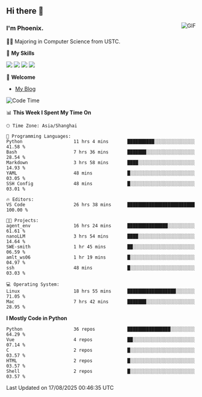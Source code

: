 ## Hi there 👋
<img align="right" alt="GIF" src="https://raw.githubusercontent.com/JoeyBling/JoeyBling/master/pic/pusheencode.gif" />

### I'm Phoenix.

👨‍🎓 Majoring in Computer Science from USTC.

🌟 **My Skills**

![](https://img.shields.io/badge/-Python-3e74a2?style=flat-square&logo=Python&logoColor=fff)
![](https://img.shields.io/badge/-C++-9f62a5?style=flat&logo=cplusplus&logoColor=white)
![](https://img.shields.io/badge/-Linux-185886?style=flat-square&logo=Linux&logoColor=fff)
![](https://img.shields.io/badge/-Rust-ff4136?style=flat-square&logo=Rust&logoColor=fff)

💬 **Welcome**

- [My Blog](https://ysy-phoenix.github.io/)

<!--START_SECTION:waka-->
![Code Time](http://img.shields.io/badge/Code%20Time-1%2C779%20hrs%2048%20mins-blue)

📊 **This Week I Spent My Time On** 

```text
🕑︎ Time Zone: Asia/Shanghai

💬 Programming Languages: 
Python                   11 hrs 4 mins       ██████████░░░░░░░░░░░░░░░   41.58 % 
Bash                     7 hrs 36 mins       ███████░░░░░░░░░░░░░░░░░░   28.54 % 
Markdown                 3 hrs 58 mins       ████░░░░░░░░░░░░░░░░░░░░░   14.93 % 
YAML                     48 mins             █░░░░░░░░░░░░░░░░░░░░░░░░   03.05 % 
SSH Config               48 mins             █░░░░░░░░░░░░░░░░░░░░░░░░   03.01 % 

🔥 Editors: 
VS Code                  26 hrs 38 mins      █████████████████████████   100.00 % 

🐱‍💻 Projects: 
agent_env                16 hrs 24 mins      ███████████████░░░░░░░░░░   61.61 % 
nanoLLM                  3 hrs 54 mins       ████░░░░░░░░░░░░░░░░░░░░░   14.64 % 
SWE-smith                1 hr 45 mins        ██░░░░░░░░░░░░░░░░░░░░░░░   06.59 % 
amlt_ws06                1 hr 19 mins        █░░░░░░░░░░░░░░░░░░░░░░░░   04.97 % 
ssh                      48 mins             █░░░░░░░░░░░░░░░░░░░░░░░░   03.03 % 

💻 Operating System: 
Linux                    18 hrs 55 mins      ██████████████████░░░░░░░   71.05 % 
Mac                      7 hrs 42 mins       ███████░░░░░░░░░░░░░░░░░░   28.95 % 
```

**I Mostly Code in Python** 

```text
Python                   36 repos            ████████████████░░░░░░░░░   64.29 % 
Vue                      4 repos             ██░░░░░░░░░░░░░░░░░░░░░░░   07.14 % 
C                        2 repos             █░░░░░░░░░░░░░░░░░░░░░░░░   03.57 % 
HTML                     2 repos             █░░░░░░░░░░░░░░░░░░░░░░░░   03.57 % 
Shell                    2 repos             █░░░░░░░░░░░░░░░░░░░░░░░░   03.57 % 
```




 Last Updated on 17/08/2025 00:46:35 UTC
<!--END_SECTION:waka-->

<!--
**ysy-phoenix/ysy-phoenix** is a ✨ _special_ ✨ repository because its `README.md` (this file) appears on your GitHub profile.

Here are some ideas to get you started:

- 🔭 I’m currently working on ...
- 🌱 I’m currently learning ...
- 👯 I’m looking to collaborate on ...
- 🤔 I’m looking for help with ...
- 💬 Ask me about ...
- 📫 How to reach me: ...
- 😄 Pronouns: ...
- ⚡ Fun fact: ...
-->
